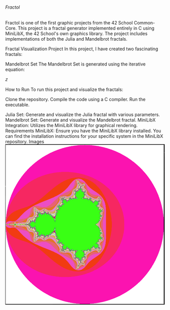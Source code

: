 ###### Fractol
Fractol is one of the first graphic projects from the 42 School Common-Core. This project is a fractal generator implemented entirely in C using MiniLibX, the 42 School's own graphics library. The project includes implementations of both the Julia and Mandelbrot fractals.


Fractal Visualization Project
In this project, I have created two fascinating fractals:

Mandelbrot Set
The Mandelbrot Set is generated using the iterative equation:

𝑧


How to Run
To run this project and visualize the fractals:

Clone the repository.
Compile the code using a C compiler.
Run the executable.

Julia Set: Generate and visualize the Julia fractal with various parameters.
Mandelbrot Set: Generate and visualize the Mandelbrot fractal.
MiniLibX Integration: Utilizes the MiniLibX library for graphical rendering.
Requirements
MiniLibX: Ensure you have the MiniLibX library installed. You can find the installation instructions for your specific system in the MiniLibX repository.
Images 
![Descripción de la imagen](/img/mandelbrot_pink.png)
